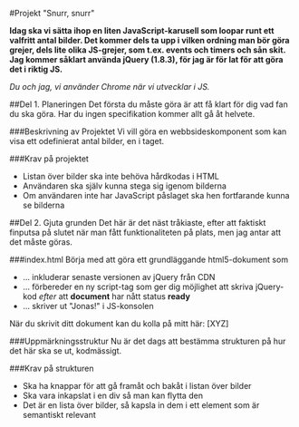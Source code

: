 #Projekt "Snurr, snurr"

**Idag ska vi sätta ihop en liten JavaScript-karusell som loopar runt ett valfritt antal bilder. Det kommer dels ta upp i vilken ordning man bör göra grejer, dels lite olika JS-grejer, som t.ex. events och timers och sån skit. Jag kommer såklart använda jQuery (1.8.3), för jag är för lat för att göra det i riktig JS.**

_Du och jag, vi använder Chrome när vi utvecklar i JS._

##Del 1. Planeringen
Det första du måste göra är att få klart för dig vad fan du ska göra. Har du ingen specifikation kommer allt gå åt helvete. 

###Beskrivning av Projektet
Vi vill göra en webbsideskomponent som kan visa ett odefinierat antal bilder, en i taget.

###Krav på projektet
- Listan över bilder ska inte behöva hårdkodas i HTML
- Användaren ska själv kunna stega sig igenom bilderna
- Om användaren inte har JavaScript påslaget ska hen fortfarande kunna se bilderna

##Del 2. Gjuta grunden
Det här är det näst tråkiaste, efter att faktiskt finputsa på slutet när man fått funktionaliteten på plats, men jag antar att det måste göras.

###index.html
Börja med att göra ett grundläggande html5-dokument som

- … inkluderar senaste versionen av jQuery från CDN
- … förbereder en ny script-tag som ger dig möjlighet att skriva jQuery-kod _efter_ att **document** har nått status **ready**
- … skriver ut "Jonas!" i JS-konsolen

När du skrivit ditt dokument kan du kolla på mitt här: [XYZ]

###Uppmärkningsstruktur
Nu är det dags att bestämma strukturen på hur det här ska se ut, kodmässigt.

###Krav på strukturen
- Ska ha knappar för att gå framåt och bakåt i listan över bilder
- Ska vara inkapslat i en div så man kan flytta den
- Det är en lista över bilder, så kapsla in dem i ett element som är semantiskt relevant
